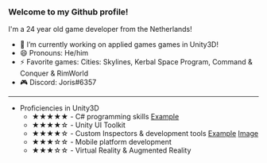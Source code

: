 ### Welcome to my Github profile!
I'm a 24 year old game developer from the Netherlands!

- 🔭 I’m currently working on applied games games in Unity3D!
- 😄 Pronouns: He/him
- ⚡ Favorite games: Cities: Skylines, Kerbal Space Program, Command & Conquer & RimWorld
- 🎮 Discord: Joris#6357

---

- Proficiencies in Unity3D
  - ★★★★★ - C# programming skills [Example](https://github.com/jdderks/HKU_GDV1/blob/master/Assets/Scripts/Managers/InputManager.cs) 
  - ★★★★☆ - Unity UI Toolkit
  - ★★★★☆ - Custom Inspectors & development tools [Example](https://github.com/jdderks/kernModule2_Tools/blob/main/Assets/Scripts/Quest/Editor/FetchQuestManagerEditor.cs) [Image](https://github.com/jdderks/jdderks/blob/main/custom_inspectorexample.png)
  - ★★★☆☆ - Mobile platform development
  - ★★★☆☆ - Virtual Reality & Augmented Reality



